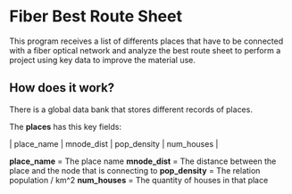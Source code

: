 
# Fiber Best Route Sheet

This program receives a list of differents places that have to be connected with a fiber optical network and analyze the best route sheet to perform a project using key data to improve the material use.

## How does it work?

There is a global data bank that stores different records of places.

The **places** has this key fields: 

| place_name | mnode_dist | pop_density | num_houses | 

**place_name** = The place name
**mnode_dist** = The distance between the place and the node that is connecting to
**pop_density** = The relation population / km^2 
**num_houses** = The quantity of houses in that place

